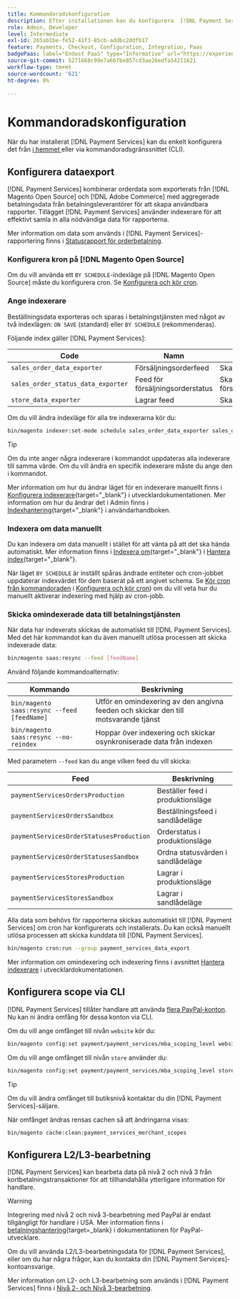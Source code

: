 ```yaml
---
title: Kommandoradskonfiguration
description: Efter installationen kan du konfigurera  [!DNL Payment Services] med kommandoradsgränssnittet (CLI).
role: Admin, Developer
level: Intermediate
exl-id: 265ab1be-fe52-41f3-85cb-addbc2ddfb17
feature: Payments, Checkout, Configuration, Integration, Paas
badgePaas: label="Endast PaaS" type="Informative" url="https://experienceleague.adobe.com/sv/docs/commerce/user-guides/product-solutions" tooltip="Gäller endast Adobe Commerce i molnprojekt (Adobe-hanterad PaaS-infrastruktur) och lokala projekt."
source-git-commit: 5271668c99e7a66fbe857cd3ae26edfa54211621
workflow-type: tm+mt
source-wordcount: '621'
ht-degree: 0%

---
```


# Kommandoradskonfiguration

När du har installerat [!DNL Payment Services] kan du enkelt konfigurera det från [ i hemmet ](payments-home.md) eller via kommandoradsgränssnittet (CLI).

## Konfigurera dataexport

[!DNL Payment Services] kombinerar orderdata som exporterats från [!DNL Magento Open Source] och [!DNL Adobe Commerce] med aggregerade betalningsdata från betalningsleverantörer för att skapa användbara rapporter. Tillägget [!DNL Payment Services] använder indexerare för att effektivt samla in alla nödvändiga data för rapporterna.

Mer information om data som används i [!DNL Payment Services]-rapportering finns i [Statusrapport för orderbetalning](order-payment-status.md#data-used-in-the-report).

### Konfigurera kron på [!DNL Magento Open Source]

Om du vill använda ett `BY SCHEDULE`-indexläge på [!DNL Magento Open Source] måste du konfigurera cron. Se [Konfigurera och kör cron](https://experienceleague.adobe.com/sv/docs/commerce-operations/configuration-guide/cli/configure-cron-jobs).

### Ange indexerare

Beställningsdata exporteras och sparas i betalningstjänsten med något av två indexlägen: `ON SAVE` (standard) eller `BY SCHEDULE` (rekommenderas).

Följande index gäller [!DNL Payment Services]:

| Code | Namn | Beskrivning |
|    ---    |  ---  |  ---  |
| `sales_order_data_exporter` | Försäljningsorderfeed | Skapar index för orderdata |
| `sales_order_status_data_exporter` | Feed för försäljningsorderstatus | Skapar index för försäljningsorderstatusdata |
| `store_data_exporter` | Lagrar feed | Skapar index för butiksdata |

Om du vill ändra indexläge för alla tre indexerarna kör du:

```bash
bin/magento indexer:set-mode schedule sales_order_data_exporter sales_order_status_data_exporter store_data_exporter
```

>[!TIP]
>
>Om du inte anger några indexerare i kommandot uppdateras alla indexerare till samma värde. Om du vill ändra en specifik indexerare måste du ange den i kommandot.

Mer information om hur du ändrar läget för en indexerare manuellt finns i [Konfigurera indexerare](https://experienceleague.adobe.com/sv/docs/commerce-operations/configuration-guide/cli/manage-indexers#configure-indexers){target="_blank"} i utvecklardokumentationen. Mer information om hur du ändrar det i Admin finns i [Indexhantering](https://experienceleague.adobe.com/sv/docs/commerce-admin/systems/tools/index-management#change-the-index-mode){target="_blank"} i användarhandboken.

### Indexera om data manuellt

Du kan indexera om data manuellt i stället för att vänta på att det ska hända automatiskt. Mer information finns i [Indexera om](https://experienceleague.adobe.com/sv/docs/commerce-operations/configuration-guide/cli/manage-indexers#reindex){target="_blank"} i [Hantera index](https://experienceleague.adobe.com/sv/docs/commerce-operations/configuration-guide/cli/manage-indexers){target="_blank"}.

När läget `BY SCHEDULE` är inställt spåras ändrade entiteter och cron-jobbet uppdaterar indexvärdet för dem baserat på ett angivet schema. Se [Kör cron från kommandoraden](https://experienceleague.adobe.com/sv/docs/commerce-operations/configuration-guide/cli/configure-cron-jobs#config-cli-cron-group-run) i [Konfigurera och kör cron](https://experienceleague.adobe.com/sv/docs/commerce-operations/configuration-guide/cli/configure-cron-jobs)) om du vill veta hur du manuellt aktiverar indexering med hjälp av cron-jobb.

### Skicka omindexerade data till betalningstjänsten

När data har indexerats skickas de automatiskt till [!DNL Payment Services]. Med det här kommandot kan du även manuellt utlösa processen att skicka indexerade data:

```bash
bin/magento saas:resync --feed [feedName]
```

Använd följande kommandoalternativ:

| Kommando | Beskrivning |
|  ---  |  ---  |
| `bin/magento saas:resync --feed [feedName]` | Utför en omindexering av den angivna feeden och skickar den till motsvarande tjänst |
| `bin/magento saas:resync --no-reindex` | Hoppar över indexering och skickar osynkroniserade data från indexen |

Med parametern `--feed` kan du ange vilken feed du vill skicka:

| Feed | Beskrivning |
|  ---  |  ---  |
| `paymentServicesOrdersProduction` | Beställer feed i produktionsläge |
| `paymentServicesOrdersSandbox` | Beställningsfeed i sandlådeläge |
| `paymentServicesOrderStatusesProduction` | Orderstatus i produktionsläge |
| `paymentServicesOrderStatusesSandbox` | Ordna statusvärden i sandlådeläge |
| `paymentServicesStoresProduction` | Lagrar i produktionsläge |
| `paymentServicesStoresSandbox` | Lagrar i sandlådeläge |

Alla data som behövs för rapporterna skickas automatiskt till [!DNL Payment Services] om cron har konfigurerats och installerats. Du kan också manuellt utlösa processen att skicka kunddata till [!DNL Payment Services].

```bash
bin/magento cron:run --group payment_services_data_export
```

Mer information om omindexering och indexering finns i avsnittet [Hantera indexerare](https://experienceleague.adobe.com/sv/docs/commerce-operations/configuration-guide/cli/manage-indexers) i utvecklardokumentationen.

## Konfigurera scope via CLI

[!DNL Payment Services] tillåter handlare att använda [flera PayPal-konton](settings.md#use-multiple-paypal-accounts). Nu kan ni ändra omfång för dessa konton via CLI.

Om du vill ange omfånget till nivån `website` kör du:

```bash
bin/magento config:set payment/payment_services/mba_scoping_level website
```

Om du vill ange omfånget till nivån `store` använder du:

```bash
bin/magento config:set payment/payment_services/mba_scoping_level store
```

>[!TIP]
>
> Om du vill ändra omfånget till butiksnivå kontaktar du din [!DNL Payment Services]-säljare.

När omfånget ändras rensas cachen så att ändringarna visas:

```bash
bin/magento cache:clean:payment_services_merchant_scopes
```

## Konfigurera L2/L3-bearbetning

[!DNL Payment Services] kan bearbeta data på nivå 2 och nivå 3 från kortbetalningstransaktioner för att tillhandahålla ytterligare information för handlare.

>[!WARNING]
>
> Integrering med nivå 2 och nivå 3-bearbetning med PayPal är endast tillgängligt för handlare i USA. Mer information finns i [betalningshantering](https://developer.paypal.com/docs/checkout/advanced/processing/){target=_blank} i dokumentationen för PayPal-utvecklare.

Om du vill använda L2/L3-bearbetningsdata för [!DNL Payment Services], eller om du har några frågor, kan du kontakta din [!DNL Payment Services]-kontoansvarige.

Mer information om L2- och L3-bearbetning som används i [!DNL Payment Services] finns i [Nivå 2- och Nivå 3-bearbetning](levels-card-payment-transactions.md).
